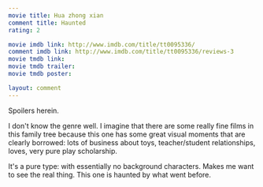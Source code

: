 ```yaml
---
movie title: Hua zhong xian
comment title: Haunted
rating: 2

movie imdb link: http://www.imdb.com/title/tt0095336/
comment imdb link: http://www.imdb.com/title/tt0095336/reviews-3
movie tmdb link: 
movie tmdb trailer: 
movie tmdb poster: 

layout: comment
---
```


Spoilers herein.

I don't know the genre well. I imagine that there are some really fine films in this family tree  because this one has some great visual moments that are clearly borrowed: lots of business  about toys, teacher/student relationships, loves,  very pure play scholarship. 

It's a pure type: with essentially no background characters. Makes me want to see the real  thing. This one is haunted by what went before.